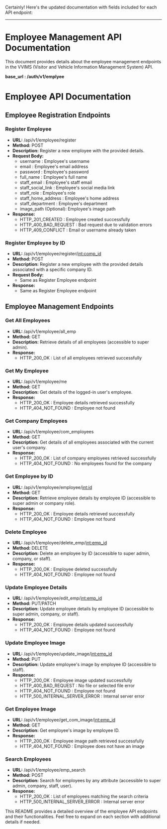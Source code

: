 Certainly! Here's the updated documentation with fields included for each API endpoint:

---

# Employee Management API Documentation

This document provides details about the employee management endpoints in the VVIMS (Visitor and Vehicle Information Management System) API.


**base_url : /auth/v1/emplyee**

# Employee API Documentation 
 
## Employee Registration Endpoints 
 
### Register Employee 
- **URL:**  /api/v1/employee/register  
- **Method:** POST 
- **Description:** Register a new employee with the provided details. 
- **Request Body:** 
  -  username : Employee's username 
  -  email : Employee's email address 
  -  password : Employee's password 
  -  full_name : Employee's full name 
  -  staff_email : Employee's staff email 
  -  staff_social_link : Employee's social media link 
  -  staff_role : Employee's role 
  -  staff_home_address : Employee's home address 
  -  staff_department : Employee's department 
  -  image_path  (Optional): Employee's image path 
- **Response:** 
  -  HTTP_201_CREATED : Employee created successfully 
  -  HTTP_400_BAD_REQUEST : Bad request due to validation errors 
  -  HTTP_409_CONFLICT : Email or username already taken 
 
### Register Employee by ID 
- **URL:**  /api/v1/employee/register/<int:comp_id>  
- **Method:** POST 
- **Description:** Register a new employee with the provided details associated with a specific company ID. 
- **Request Body:** 
  - Same as Register Employee endpoint 
- **Response:** 
  - Same as Register Employee endpoint 
 
## Employee Management Endpoints 
 
### Get All Employees 
- **URL:**  /api/v1/employee/all_emp  
- **Method:** GET 
- **Description:** Retrieve details of all employees (accessible to super admin). 
- **Response:** 
  -  HTTP_200_OK : List of all employees retrieved successfully 
 
### Get My Employee 
- **URL:**  /api/v1/employee/me  
- **Method:** GET 
- **Description:** Get details of the logged-in user's employee. 
- **Response:** 
  -  HTTP_200_OK : Employee details retrieved successfully 
  -  HTTP_404_NOT_FOUND : Employee not found 
 
### Get Company Employees 
- **URL:**  /api/v1/employee/com_employees  
- **Method:** GET 
- **Description:** Get details of all employees associated with the current user's company. 
- **Response:** 
  -  HTTP_200_OK : List of company employees retrieved successfully 
  -  HTTP_404_NOT_FOUND : No employees found for the company 
 
### Get Employee by ID 
- **URL:**  /api/v1/employee/employee/<int:id>  
- **Method:** GET 
- **Description:** Retrieve employee details by employee ID (accessible to super admin or company role). 
- **Response:** 
  -  HTTP_200_OK : Employee details retrieved successfully 
  -  HTTP_404_NOT_FOUND : Employee not found 
 
### Delete Employee 
- **URL:**  /api/v1/employee/delete_emp/<int:emp_id>  
- **Method:** DELETE 
- **Description:** Delete an employee by ID (accessible to super admin, company, or staff). 
- **Response:** 
  -  HTTP_200_OK : Employee deleted successfully 
  -  HTTP_404_NOT_FOUND : Employee not found 
 
### Update Employee Details 
- **URL:**  /api/v1/employee/edit_emp/<int:emp_id>  
- **Method:** PUT/PATCH 
- **Description:** Update employee details by employee ID (accessible to super admin, company, or staff). 
- **Response:** 
  -  HTTP_200_OK : Employee details updated successfully 
  -  HTTP_404_NOT_FOUND : Employee not found 
 
### Update Employee Image 
- **URL:**  /api/v1/employee/update_image/<int:emp_id>  
- **Method:** PUT 
- **Description:** Update employee's image by employee ID (accessible to staff). 
- **Response:** 
  -  HTTP_200_OK : Employee image updated successfully 
  -  HTTP_400_BAD_REQUEST : No file or selected file error 
  -  HTTP_404_NOT_FOUND : Employee not found 
  -  HTTP_500_INTERNAL_SERVER_ERROR : Internal server error 
 
### Get Employee Image 
- **URL:**  /api/v1/employee/get_com_image/<int:emp_id>  
- **Method:** GET 
- **Description:** Get employee's image by employee ID. 
- **Response:** 
  -  HTTP_200_OK : Employee image path retrieved successfully 
  -  HTTP_404_NOT_FOUND : Employee does not have an image 
 
### Search Employees 
- **URL:**  /api/v1/employee/emp_search  
- **Method:** POST 
- **Description:** Search for employees by any attribute (accessible to super admin, company, staff, user). 
- **Response:** 
  -  HTTP_200_OK : List of employees matching the search criteria 
  -  HTTP_500_INTERNAL_SERVER_ERROR : Internal server error 
 
This README provides a detailed overview of the employee API endpoints and their functionalities. Feel free to expand on each section with additional details if needed.